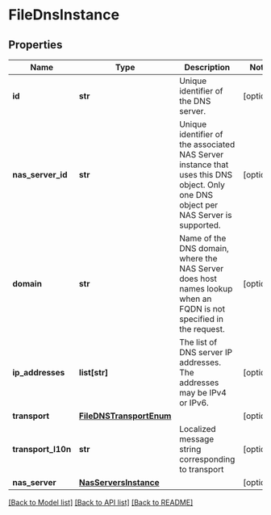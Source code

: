 # FileDnsInstance

## Properties
Name | Type | Description | Notes
------------ | ------------- | ------------- | -------------
**id** | **str** | Unique identifier of the DNS server. | [optional] 
**nas_server_id** | **str** | Unique identifier of the associated NAS Server instance that uses this DNS object. Only one DNS object per NAS Server is supported. | [optional] 
**domain** | **str** | Name of the DNS domain, where the NAS Server does host names lookup when an FQDN is not specified in the request. | [optional] 
**ip_addresses** | **list[str]** | The list of DNS server IP addresses. The addresses may be IPv4 or IPv6. | [optional] 
**transport** | [**FileDNSTransportEnum**](FileDNSTransportEnum.md) |  | [optional] 
**transport_l10n** | **str** | Localized message string corresponding to transport | [optional] 
**nas_server** | [**NasServersInstance**](NasServersInstance.md) |  | [optional] 

[[Back to Model list]](../README.md#documentation-for-models) [[Back to API list]](../README.md#documentation-for-api-endpoints) [[Back to README]](../README.md)

